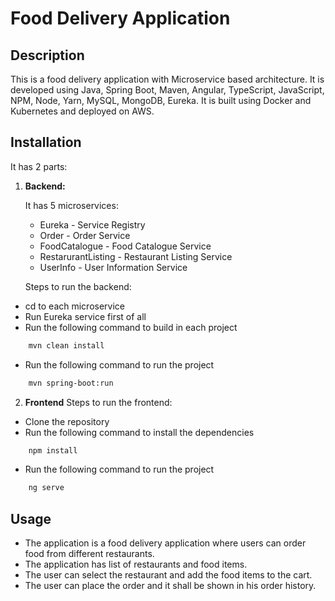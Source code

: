 # Food Delivery Application

## Description
This is a food delivery application with Microservice based architecture. 
It is developed using Java, Spring Boot, Maven, Angular, TypeScript, JavaScript, NPM, Node, Yarn, MySQL, MongoDB, Eureka.
It is built using Docker and Kubernetes and deployed on AWS.

## Installation
It has 2 parts:
1. **Backend:** 

    It has 5 microservices:
    - Eureka - Service Registry
    - Order - Order Service
    - FoodCatalogue - Food Catalogue Service
    - RestarurantListing - Restaurant Listing Service
    - UserInfo - User Information Service
   
   
   Steps to run the backend:
- cd to each microservice
- Run Eureka service first of all
- Run the following command to build in each project

```bash
    mvn clean install
   ```
- Run the following command to run the project

```bash
    mvn spring-boot:run
   ```
       
2. **Frontend**
    Steps to run the frontend:
- Clone the repository
- Run the following command to install the dependencies

```bash
    npm install
   ```
- Run the following command to run the project

```bash
    ng serve
   ```

## Usage
- The application is a food delivery application where users can order food from different restaurants.
- The application has list of restaurants and food items. 
- The user can select the restaurant and add the food items to the cart.
- The user can place the order and it shall be shown in his order history.

